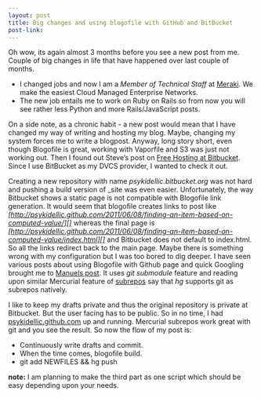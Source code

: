 ```yaml
---
layout: post
title: Big changes and using blogofile with GitHub and BitBucket
post-link:
---
```

Oh wow, its again almost 3 months before you see a new post from me.
Couple of big changes in life that have happened over last couple of
months.

-   I changed jobs and now I am a *Member of Technical Staff* at
    [Meraki][]. We make the easiest Cloud Managed Enterprise Networks.
-   The new job entails me to work on Ruby on Rails so from now you will
    see rather less Python and more Rails/JavaScript posts.

On a side note, as a chronic habit - a new post would mean that I have
changed my way of writing and hosting my blog. Maybe, changing my system
forces me to write a blogpost. Anyway, long story short, even though
Blogofile is great, working with Vaporfile and S3 was just not working
out. Then I found out Steve’s post on [Free Hosting at Bitbucket][].
Since I use BitBucket as my DVCS provider, I wanted to check it out.

Creating a new repository with name *psykidellic.bitbucket.org* was not
hard and pushing a build version of \_site was even easier.
Unfortunately, the way Bitbucket shows a static page is not compatible
with Blogofile link generation. It would seem that blogofile creates
links to post like
*[http://psykidellic.github.com/2011/06/08/finding-an-item-based-on-computed-value/][]*
whereas the final page is
*[http://psykidellic.github.com/2011/06/08/finding-an-item-based-on-computed-value/index.html][]*
and Bitbucket does not default to index.html. So all the links redirect
back to the main page. Maybe there is something wrong with my
configuration but I was too bored to dig deeper. I have seen various
posts about using Blogofile with Github page and quick Googling brought
me to [Manuels post][]. It uses *git submodule* feature and reading upon
similar Mercurial feature of [subrepos][] say that *hg* supports git as
subrepos natively.

I like to keep my drafts private and thus the original repository is
private at Bitbucket. But the user facing has to be public. So in no
time, I had [psykidellic.github.com][] up and running. Mercurial
subrepos work great with git and you see the result. So now the flow of
my post is:

-   Continuously write drafts and commit.
-   When the time comes, blogofile build.
-   git add NEWFILES && hg push

**note:** I am planning to make the third part as one script which
should be easy depending upon your needs.

  [Meraki]: http://www.meraki.com
  [Free Hosting at Bitbucket]: http://hgtip.com/tips/beginner/2009-10-13-free-hosting-at-bitbucket/
  [http://psykidellic.github.com/2011/06/08/finding-an-item-based-on-computed-value/]: http://psykidellic.github.com/2011/06/08/finding-an-item-based-on-computed-value/
  [http://psykidellic.github.com/2011/06/08/finding-an-item-based-on-computed-value/index.html]: http://psykidellic.github.com/2011/06/08/finding-an-item-based-on-computed-value/index.html
  [Manuels post]: http://manuel-ohlendorf.de/blog/2010/12/23/hosting-a-blogofile-blog-on-github-with-github-pages/
  [subrepos]: http://mercurial.selenic.com/wiki/Subrepository#Git_subrepositories
  [psykidellic.github.com]: http://psykidellic.github.com
